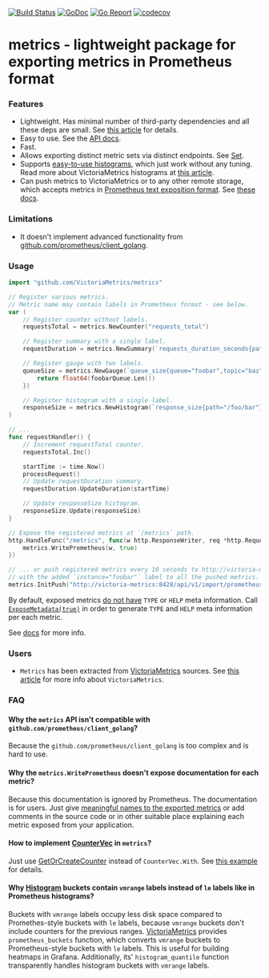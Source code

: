 [![Build Status](https://github.com/VictoriaMetrics/metrics/workflows/main/badge.svg)](https://github.com/VictoriaMetrics/metrics/actions)
[![GoDoc](https://godoc.org/github.com/VictoriaMetrics/metrics?status.svg)](http://godoc.org/github.com/VictoriaMetrics/metrics)
[![Go Report](https://goreportcard.com/badge/github.com/VictoriaMetrics/metrics)](https://goreportcard.com/report/github.com/VictoriaMetrics/metrics)
[![codecov](https://codecov.io/gh/VictoriaMetrics/metrics/branch/master/graph/badge.svg)](https://codecov.io/gh/VictoriaMetrics/metrics)


# metrics - lightweight package for exporting metrics in Prometheus format


### Features

* Lightweight. Has minimal number of third-party dependencies and all these deps are small.
  See [this article](https://medium.com/@valyala/stripping-dependency-bloat-in-victoriametrics-docker-image-983fb5912b0d) for details.
* Easy to use. See the [API docs](http://godoc.org/github.com/VictoriaMetrics/metrics).
* Fast.
* Allows exporting distinct metric sets via distinct endpoints. See [Set](http://godoc.org/github.com/VictoriaMetrics/metrics#Set).
* Supports [easy-to-use histograms](http://godoc.org/github.com/VictoriaMetrics/metrics#Histogram), which just work without any tuning.
  Read more about VictoriaMetrics histograms at [this article](https://medium.com/@valyala/improving-histogram-usability-for-prometheus-and-grafana-bc7e5df0e350).
* Can push metrics to VictoriaMetrics or to any other remote storage, which accepts metrics
  in [Prometheus text exposition format](https://github.com/prometheus/docs/blob/main/content/docs/instrumenting/exposition_formats.md#text-based-format).
  See [these docs](http://godoc.org/github.com/VictoriaMetrics/metrics#InitPush).


### Limitations

* It doesn't implement advanced functionality from [github.com/prometheus/client_golang](https://godoc.org/github.com/prometheus/client_golang).


### Usage

```go
import "github.com/VictoriaMetrics/metrics"

// Register various metrics.
// Metric name may contain labels in Prometheus format - see below.
var (
	// Register counter without labels.
	requestsTotal = metrics.NewCounter("requests_total")

	// Register summary with a single label.
	requestDuration = metrics.NewSummary(`requests_duration_seconds{path="/foobar/baz"}`)

	// Register gauge with two labels.
	queueSize = metrics.NewGauge(`queue_size{queue="foobar",topic="baz"}`, func() float64 {
		return float64(foobarQueue.Len())
	})

	// Register histogram with a single label.
	responseSize = metrics.NewHistogram(`response_size{path="/foo/bar"}`)
)

// ...
func requestHandler() {
	// Increment requestTotal counter.
	requestsTotal.Inc()

	startTime := time.Now()
	processRequest()
	// Update requestDuration summary.
	requestDuration.UpdateDuration(startTime)

	// Update responseSize histogram.
	responseSize.Update(responseSize)
}

// Expose the registered metrics at `/metrics` path.
http.HandleFunc("/metrics", func(w http.ResponseWriter, req *http.Request) {
	metrics.WritePrometheus(w, true)
})

// ... or push registered metrics every 10 seconds to http://victoria-metrics:8428/api/v1/import/prometheus
// with the added `instance="foobar"` label to all the pushed metrics.
metrics.InitPush("http://victoria-metrics:8428/api/v1/import/prometheus", 10*time.Second, `instance="foobar"`, true)
```

By default, exposed metrics [do not have](https://github.com/VictoriaMetrics/metrics/issues/48#issuecomment-1620765811)
`TYPE` or `HELP` meta information. Call [`ExposeMetadata(true)`](https://pkg.go.dev/github.com/VictoriaMetrics/metrics#ExposeMetadata)
in order to generate `TYPE` and `HELP` meta information per each metric.

See [docs](https://pkg.go.dev/github.com/VictoriaMetrics/metrics) for more info.

### Users

* `Metrics` has been extracted from [VictoriaMetrics](https://github.com/VictoriaMetrics/VictoriaMetrics) sources.
  See [this article](https://medium.com/devopslinks/victoriametrics-creating-the-best-remote-storage-for-prometheus-5d92d66787ac)
  for more info about `VictoriaMetrics`.


### FAQ

#### Why the `metrics` API isn't compatible with `github.com/prometheus/client_golang`?

Because the `github.com/prometheus/client_golang` is too complex and is hard to use.


#### Why the `metrics.WritePrometheus` doesn't expose documentation for each metric?

Because this documentation is ignored by Prometheus. The documentation is for users.
Just give [meaningful names to the exported metrics](https://prometheus.io/docs/practices/naming/#metric-names)
or add comments in the source code or in other suitable place explaining each metric exposed from your application.


#### How to implement [CounterVec](https://godoc.org/github.com/prometheus/client_golang/prometheus#CounterVec) in `metrics`?

Just use [GetOrCreateCounter](http://godoc.org/github.com/VictoriaMetrics/metrics#GetOrCreateCounter)
instead of `CounterVec.With`. See [this example](https://pkg.go.dev/github.com/VictoriaMetrics/metrics#example-Counter-Vec) for details.


#### Why [Histogram](http://godoc.org/github.com/VictoriaMetrics/metrics#Histogram) buckets contain `vmrange` labels instead of `le` labels like in Prometheus histograms?

Buckets with `vmrange` labels occupy less disk space compared to Promethes-style buckets with `le` labels,
because `vmrange` buckets don't include counters for the previous ranges. [VictoriaMetrics](https://github.com/VictoriaMetrics/VictoriaMetrics) provides `prometheus_buckets`
function, which converts `vmrange` buckets to Prometheus-style buckets with `le` labels. This is useful for building heatmaps in Grafana.
Additionally, its' `histogram_quantile` function transparently handles histogram buckets with `vmrange` labels.
